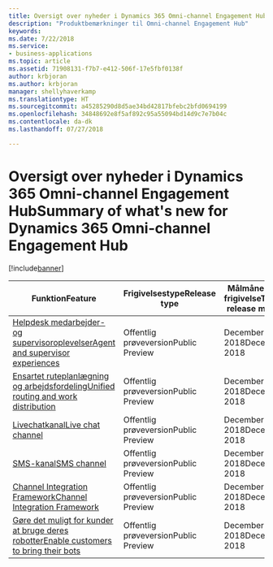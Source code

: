 ```yaml
---
title: Oversigt over nyheder i Dynamics 365 Omni-channel Engagement Hub
description: "Produktbemærkninger til Omni-channel Engagement Hub"
keywords: 
ms.date: 7/22/2018
ms.service:
- business-applications
ms.topic: article
ms.assetid: 71908131-f7b7-e412-506f-17e5fbf0138f
author: krbjoran
ms.author: krbjoran
manager: shellyhaverkamp
ms.translationtype: HT
ms.sourcegitcommit: a45285290d8d5ae34bd42817bfebc2bfd0694199
ms.openlocfilehash: 34848692e8f5af892c95a55094bd14d9c7e7b04c
ms.contentlocale: da-dk
ms.lasthandoff: 07/27/2018

---
```


#  <a name="summary-of-whats-new-for-dynamics-365-omni-channel-engagement-hub"></a><span data-ttu-id="9e4e1-103">Oversigt over nyheder i Dynamics 365 Omni-channel Engagement Hub</span><span class="sxs-lookup"><span data-stu-id="9e4e1-103">Summary of what's new for Dynamics 365 Omni-channel Engagement Hub</span></span>


[!include[banner](../../../includes/banner.md)]



| <span data-ttu-id="9e4e1-104">Funktion</span><span class="sxs-lookup"><span data-stu-id="9e4e1-104">Feature</span></span>                                                                                  | <span data-ttu-id="9e4e1-105">Frigivelsestype</span><span class="sxs-lookup"><span data-stu-id="9e4e1-105">Release type</span></span>   | <span data-ttu-id="9e4e1-106">Målmåned for frigivelse</span><span class="sxs-lookup"><span data-stu-id="9e4e1-106">Target release month</span></span> |
|------------------------------------------------------------------------------------------|----------------|----------------------|
| [<span data-ttu-id="9e4e1-107">Helpdesk medarbejder- og supervisoroplevelser</span><span class="sxs-lookup"><span data-stu-id="9e4e1-107">Agent and supervisor experiences</span></span>](agent-supervisor-experiences.md)                    | <span data-ttu-id="9e4e1-108">Offentlig prøveversion</span><span class="sxs-lookup"><span data-stu-id="9e4e1-108">Public Preview</span></span> | <span data-ttu-id="9e4e1-109">December 2018</span><span class="sxs-lookup"><span data-stu-id="9e4e1-109">December 2018</span></span>         |
| [<span data-ttu-id="9e4e1-110">Ensartet ruteplanlægning og arbejdsfordeling</span><span class="sxs-lookup"><span data-stu-id="9e4e1-110">Unified routing and work distribution</span></span>](unified-routing-work-distribution.md)          | <span data-ttu-id="9e4e1-111">Offentlig prøveversion</span><span class="sxs-lookup"><span data-stu-id="9e4e1-111">Public Preview</span></span> | <span data-ttu-id="9e4e1-112">December 2018</span><span class="sxs-lookup"><span data-stu-id="9e4e1-112">December 2018</span></span>         |
| [<span data-ttu-id="9e4e1-113">Livechatkanal</span><span class="sxs-lookup"><span data-stu-id="9e4e1-113">Live chat channel</span></span>](chat-channel-omni-channel-engagement-hub.md)                                | <span data-ttu-id="9e4e1-114">Offentlig prøveversion</span><span class="sxs-lookup"><span data-stu-id="9e4e1-114">Public Preview</span></span> | <span data-ttu-id="9e4e1-115">December 2018</span><span class="sxs-lookup"><span data-stu-id="9e4e1-115">December 2018</span></span>         |
| [<span data-ttu-id="9e4e1-116">SMS-kanal</span><span class="sxs-lookup"><span data-stu-id="9e4e1-116">SMS channel</span></span>](sms-channel-omni-channel-engagement-hub.md)                                  | <span data-ttu-id="9e4e1-117">Offentlig prøveversion</span><span class="sxs-lookup"><span data-stu-id="9e4e1-117">Public Preview</span></span> | <span data-ttu-id="9e4e1-118">December 2018</span><span class="sxs-lookup"><span data-stu-id="9e4e1-118">December 2018</span></span>         |
| [<span data-ttu-id="9e4e1-119">Channel Integration Framework</span><span class="sxs-lookup"><span data-stu-id="9e4e1-119">Channel Integration Framework</span></span>](channel-integration-framework.md)                      | <span data-ttu-id="9e4e1-120">Offentlig prøveversion</span><span class="sxs-lookup"><span data-stu-id="9e4e1-120">Public Preview</span></span> | <span data-ttu-id="9e4e1-121">December 2018</span><span class="sxs-lookup"><span data-stu-id="9e4e1-121">December 2018</span></span>         |
| [<span data-ttu-id="9e4e1-122">Gøre det muligt for kunder at bruge deres robotter</span><span class="sxs-lookup"><span data-stu-id="9e4e1-122">Enable customers to bring their bots</span></span>](customer-owned-bots-omni-channel-engagement-hub.md) | <span data-ttu-id="9e4e1-123">Offentlig prøveversion</span><span class="sxs-lookup"><span data-stu-id="9e4e1-123">Public Preview</span></span> | <span data-ttu-id="9e4e1-124">December 2018</span><span class="sxs-lookup"><span data-stu-id="9e4e1-124">December 2018</span></span>         |

